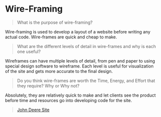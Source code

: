# Wire-Framing

> What is the purpose of wire-framing?

Wire-framing is used to develop a layout of a website before writing any actual code. Wire-frames are quick and cheap to make.

> What are the different levels of detail in wire-frames and why is each one useful?

Wireframes can have multiple levels of detail, from pen and paper to using special design software to wireframe. Each level is useful for visualization of the site and gets more accurate to the final design.

> Do you think wire-frames are worth the Time, Energy, and Effort that they require? Why or Why not?

Absolutely, they are relatively quick to make and let clients see the product before time and resources go into developing code for the site.

> [John Deere Site](https://connorh14.github.io/john-deere-clone/)